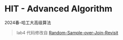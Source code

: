 # HIT - Advanced Algorithm
2024春-哈工大高级算法

> lab4 代码修改自 [Random-Sample-over-Join-Revisit](https://github.com/SteveKGYang/Random-Sample-over-Join-Revisit)